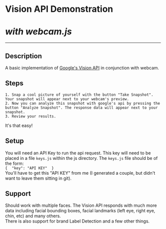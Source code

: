 # Vision API Demonstration
# *with webcam.js*
---

## Description
A basic implementation of [Google's Vision API](https://cloud.google.com/vision/) in conjunction with webcam.

## Steps
	1. Snap a cool picture of yourself with the button "Take Snapshot". Your snapshot will appear next to your webcam's preview.
	2. Now you can analyze this snapshot with google's api by pressing the button "Analyze Snapshot". The response data will appear next to your snapshot.
	3. Review your results.
It's that easy!

## Setup
You will need an API Key to run the api request. This key will need to be placed in a file `keys.js` within the js directory.
The `keys.js` file should be of the form:  
`{  "key": "API KEY"  }`  
You'll have to get this "API KEY" from me (I generated a couple, but didn't want to leave them sitting in git).

## Support
Should work with multiple faces. The Vision API responds with much more data including facial bounding boxes, facial landmarks (left eye, right eye, chin, etc) and many others.  
There is also support for brand Label Detection and a few other things.

